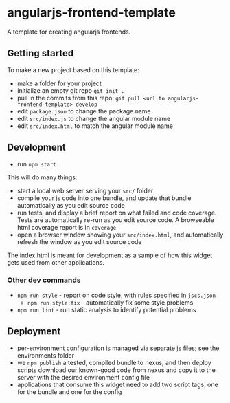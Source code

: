 # angularjs-frontend-template

A template for creating angularjs frontends.

## Getting started

To make a new project based on this template:

* make a folder for your project
* initialize an empty git repo `git init .`
* pull in the commits from this repo:
  `git pull <url to angularjs-frontend-template> develop`
* edit `package.json` to change the package name
* edit `src/index.js` to change the angular module name
* edit `src/index.html` to match the angular module name

## Development

* run `npm start`

This will do many things:

* start a local web server serving your `src/` folder
* compile your js code into one bundle, and update that bundle automatically as you 
  edit source code
* run tests, and display a brief report on what failed and code coverage. Tests are
  automatically re-run as you edit source code. A browseable html coverage report is
  in `coverage`
* open a browser window showing your `src/index.html`, and automatically refresh the
  window as you edit source code
  
 The index.html is meant for development as a sample of how this widget gets used from
 other applications.
 
 ### Other dev commands
 
 * `npm run style` - report on code style, with rules specified in `jscs.json`
     * `npm run style:fix` - automatically fix some style problems
 * `npm run lint` - run static analysis to identify potential problems

 ## Deployment

 * per-environment configuration is managed via separate js files; see the environments
   folder
 * we `npm publish` a tested, compiled bundle to nexus, and then deploy scripts
   download our known-good code from nexus and copy it to the server with the desired
   environment config file
 * applications that consume this widget need to add two script tags, one for the bundle
   and one for the config